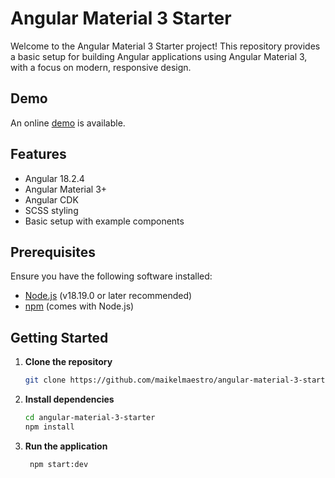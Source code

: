 # Angular Material 3 Starter

Welcome to the Angular Material 3 Starter project! This repository provides a basic setup for building Angular applications using Angular Material 3, with a focus on modern, responsive design.

## Demo

An online <a href="https://maikelmaestro.github.io/angular-material-boilerplate/" target="_blank">demo</a> is available.

## Features

- Angular 18.2.4
- Angular Material 3+
- Angular CDK
- SCSS styling
- Basic setup with example components

## Prerequisites

Ensure you have the following software installed:

- [Node.js](https://nodejs.org/) (v18.19.0 or later recommended)
- [npm](https://www.npmjs.com/get-npm) (comes with Node.js)

## Getting Started

1. **Clone the repository**

   ```bash
   git clone https://github.com/maikelmaestro/angular-material-3-starter.git

2. **Install dependencies**

   ```bash
   cd angular-material-3-starter
   npm install
   
3. **Run the application**

   ```bash
    npm start:dev

